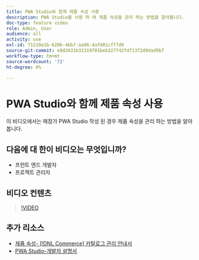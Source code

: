 ```yaml
---
title: PWA Studio와 함께 제품 속성 사용
description: PWA Studio를 사용 하 여 제품 속성을 관리 하는 방법을 알아봅니다.
doc-type: feature video
role: Admin, User
audience: all
activity: use
exl-id: 71210a1b-620b-4bb7-aa96-4afd01cff7d9
source-git-commit: e8d2631b31319701beb327f42fdf1372d9dad9b7
workflow-type: tm+mt
source-wordcount: '72'
ht-degree: 0%

---
```


# PWA Studio와 함께 제품 속성 사용

이 비디오에서는 매장가 PWA Studio 작성 된 경우 제품 속성을 관리 하는 방법을 알아봅니다.

## 다음에 대 한이 비디오는 무엇입니까?

- 프런트 엔드 개발자
- 프로젝트 관리자

## 비디오 컨텐츠

>[!VIDEO](https://video.tv.adobe.com/v/343788?quality=12&learn=on)

## 추가 리소스

- [제품 속성-  [!DNL Commerce]  카탈로그 관리 안내서](https://experienceleague.adobe.com/docs/commerce-admin/catalog/product-attributes/product-attributes.html)
- [PWA Studio-개발자 설명서](https://developer.adobe.com/commerce/pwa-studio/)
